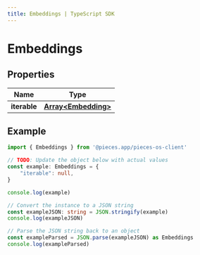 ```yaml
---
title: Embeddings | TypeScript SDK
---
```



# Embeddings


## Properties

Name | Type
------------ | -------------
**iterable** | [**Array&lt;Embedding&gt;**](Embedding)

## Example

```typescript
import { Embeddings } from '@pieces.app/pieces-os-client'

// TODO: Update the object below with actual values
const example: Embeddings = {
    "iterable": null,
}

console.log(example)

// Convert the instance to a JSON string
const exampleJSON: string = JSON.stringify(example)
console.log(exampleJSON)

// Parse the JSON string back to an object
const exampleParsed = JSON.parse(exampleJSON) as Embeddings
console.log(exampleParsed)
```


